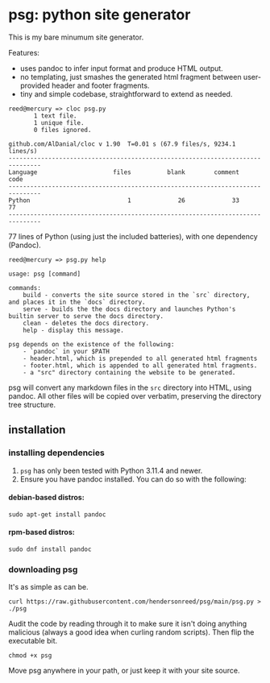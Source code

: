 # psg: python site generator

This is my bare minumum site generator.

Features:

- uses pandoc to infer input format and produce HTML output.
- no templating, just smashes the generated html fragment between user-provided header and footer fragments.
- tiny and simple codebase, straightforward to extend as needed.


```shell
reed@mercury => cloc psg.py
       1 text file.
       1 unique file.
       0 files ignored.

github.com/AlDanial/cloc v 1.90  T=0.01 s (67.9 files/s, 9234.1 lines/s)
-------------------------------------------------------------------------------
Language                     files          blank        comment           code
-------------------------------------------------------------------------------
Python                           1             26             33             77
-------------------------------------------------------------------------------
```

77 lines of Python (using just the included batteries), with one dependency (Pandoc).

```shell
reed@mercury => psg.py help

usage: psg [command]

commands:
    build - converts the site source stored in the `src` directory, and places it in the `docs` directory.
    serve - builds the the docs directory and launches Python's builtin server to serve the docs directory.
    clean - deletes the docs directory.
    help - display this message.

psg depends on the existence of the following:
    - `pandoc` in your $PATH
    - header.html, which is prepended to all generated html fragments
    - footer.html, which is appended to all generated html fragments.
    - a "src" directory containing the website to be generated.
```

psg will convert any markdown files in the `src` directory into HTML, using pandoc. All other files will be copied over verbatim, preserving the directory tree structure.

## installation

### installing dependencies

1. `psg` has only been tested with Python 3.11.4 and newer.
2. Ensure you have pandoc installed. You can do so with the following:

#### debian-based distros:

```shell
sudo apt-get install pandoc
```

#### rpm-based distros:

```shell
sudo dnf install pandoc
```

### downloading psg

It's as simple as can be.

```shell
curl https://raw.githubusercontent.com/hendersonreed/psg/main/psg.py > ./psg
```

Audit the code by reading through it to make sure it isn't doing anything malicious (always a good idea when curling random scripts). Then flip the executable bit.

```
chmod +x psg
```

Move psg anywhere in your path, or just keep it with your site source.
